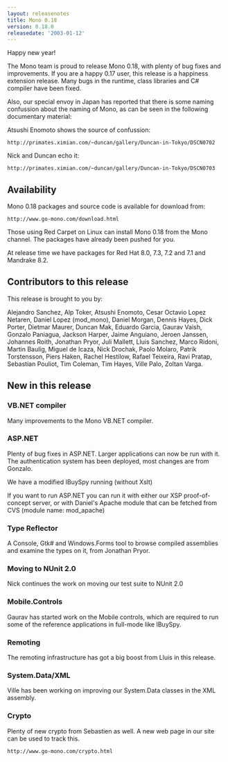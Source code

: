 ```yaml
---
layout: releasenotes
title: Mono 0.18
version: 0.18.0
releasedate: '2003-01-12'
---
```


Happy new year!

The Mono team is proud to release Mono 0.18, with plenty of bug
fixes and improvements.  If you are a happy 0.17 user, this
release is a happiness extension release.  Many bugs in the
runtime, class libraries and C# compiler have been fixed.

Also, our special envoy in Japan has reported that there is
some naming confussion about the naming of Mono, as can be
seen in the following documentary material:

Atsushi Enomoto shows the source of confussion:

    http://primates.ximian.com/~duncan/gallery/Duncan-in-Tokyo/DSCN0702

Nick and Duncan echo it:

    http://primates.ximian.com/~duncan/gallery/Duncan-in-Tokyo/DSCN0703

## Availability

Mono 0.18 packages and source code is available for download from:

    http://www.go-mono.com/download.html

Those using Red Carpet on Linux can install Mono 0.18 from
the Mono channel.  The packages have already been pushed for
you.

At release time we have packages for Red Hat 8.0, 7.3,
7.2 and 7.1 and Mandrake 8.2.

## Contributors to this release

This release is brought to you by:

Alejandro Sanchez, Alp Toker, Atsushi Enomoto, Cesar Octavio
Lopez Netaren, Daniel Lopez (mod_mono), Daniel Morgan, Dennis
Hayes, Dick Porter, Dietmar Maurer, Duncan Mak, Eduardo
Garcia, Gaurav Vaish, Gonzalo Paniagua, Jackson Harper, Jaime
Anguiano, Jeroen Janssen, Johannes Roith, Jonathan Pryor, Juli
Mallett, Lluis Sanchez, Marco Ridoni, Martin Baulig, Miguel de
Icaza, Nick Drochak, Paolo Molaro, Patrik Torstensson, Piers
Haken, Rachel Hestilow, Rafael Teixeira, Ravi Pratap,
Sebastian Pouliot, Tim Coleman, Tim Hayes, Ville Palo, Zoltan
Varga.

## New in this release

### VB.NET compiler

Many improvements to the Mono VB.NET compiler.

### ASP.NET

Plenty of bug fixes in ASP.NET.  Larger applications
can now be run with it.  The authentication system has
been deployed, most changes are from Gonzalo.

We have a modified IBuySpy running (without Xslt)

If you want to run ASP.NET you can run it with either
our XSP proof-of-concept server, or with Daniel's
Apache module that can be fetched from CVS (module
name: mod_apache)

### Type Reflector

A Console, Gtk# and Windows.Forms tool to browse
compiled assemblies and examine the types on it, from
Jonathan Pryor.

### Moving to NUnit 2.0

Nick continues the work on moving our test suite to NUnit 2.0

### Mobile.Controls

Gaurav has started work on the Mobile controls, which
are required to run some of the reference applications
in full-mode like IBuySpy.

### Remoting

The remoting infrastructure has got a big boost from
Lluis in this release.

### System.Data/XML

Ville has been working on improving our System.Data
classes in the XML assembly.

### Crypto

Plenty of new crypto from Sebastien as well.  A new
web page in our site can be used to track this.

    http://www.go-mono.com/crypto.html
